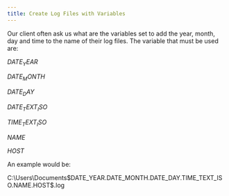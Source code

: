 ```yaml
---
title: Create Log Files with Variables
---
```

Our client often ask us what are the variables set to add the year, month, day and time to the name of their log files.
The variable that must be used are:

$DATE_YEAR$

$DATE_MONTH$

$DATE_DAY$

$DATE_TEXT_ISO$

$TIME_TEXT_ISO$

$NAME$

$HOST$

An example would be:

C:\Users\Documents\$DATE_YEAR$.$DATE_MONTH$.$DATE_DAY$.$TIME_TEXT_ISO$.$NAME$.$HOST$.log

